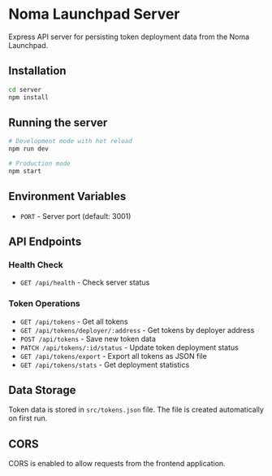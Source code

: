 # Noma Launchpad Server

Express API server for persisting token deployment data from the Noma Launchpad.

## Installation

```bash
cd server
npm install
```

## Running the server

```bash
# Development mode with hot reload
npm run dev

# Production mode
npm start
```

## Environment Variables

- `PORT` - Server port (default: 3001)

## API Endpoints

### Health Check
- `GET /api/health` - Check server status

### Token Operations
- `GET /api/tokens` - Get all tokens
- `GET /api/tokens/deployer/:address` - Get tokens by deployer address
- `POST /api/tokens` - Save new token data
- `PATCH /api/tokens/:id/status` - Update token deployment status
- `GET /api/tokens/export` - Export all tokens as JSON file
- `GET /api/tokens/stats` - Get deployment statistics

## Data Storage

Token data is stored in `src/tokens.json` file. The file is created automatically on first run.

## CORS

CORS is enabled to allow requests from the frontend application.